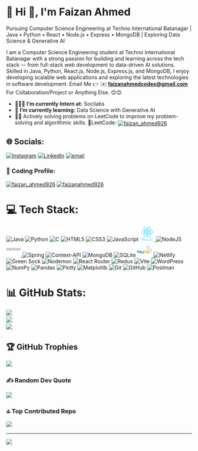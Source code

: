 # 💫 Hi 👋, I'm Faizan Ahmed

Pursuing Computer Science Engineering at Techno International Batanagar | Java • Python • React • Node.js • Express • MongoDB | Exploring Data Science & Generative AI

 I am a Computer Science Engineering student at Techno International Batanagar with a strong passion for building and learning across the tech stack — from full-stack web development to data-driven AI solutions.
Skilled in Java, Python, React.js, Node.js, Express.js, and MongoDB, I enjoy developing scalable web applications and exploring the latest technologies in software development.
Email Me 👉 ✉️ **faizanahmedcodex@gmail.com** For Collaboration/Project or Anything Else. 😊😊

- 👨🏻‍💼 **I’m currently Intern at:** Socilabs
- 🌱 **I’m currently learning:** Data Science with Generative AI
- 👨‍💻 Actively solving problems on LeetCode to improve my problem-solving and algorithmic skills.  🔗LeetCode: <a href="https://www.leetcode.com/faizan_ahmed926" target="blank"><img align="center" src="https://raw.githubusercontent.com/rahuldkjain/github-profile-readme-generator/master/src/images/icons/Social/leet-code.svg" alt="faizan_ahmed926" height="20" width="35" /></a>

## 🌐 Socials:
[![Instagram](https://img.shields.io/badge/Instagram-%23E4405F.svg?logo=Instagram&logoColor=white)](https://instagram.com/faizan_ahmed926) [![LinkedIn](https://img.shields.io/badge/LinkedIn-%230077B5.svg?logo=linkedin&logoColor=white)](https://linkedin.com/in/faizanahmed926) [![email](https://img.shields.io/badge/Email-D14836?logo=gmail&logoColor=white)](mailto:faizanahmedcodex@gmail.com) 

<h3 align="left">🧠 Coding Profile:</h3>
<p align="left">
<a href="https://www.leetcode.com/faizan_ahmed926" target="blank"><img align="center" src="https://raw.githubusercontent.com/rahuldkjain/github-profile-readme-generator/master/src/images/icons/Social/leet-code.svg" alt="faizan_ahmed926" height="30" width="40" /></a>
<a href="https://auth.geeksforgeeks.org/user/faizanahmed926" target="blank"><img align="center" src="https://raw.githubusercontent.com/rahuldkjain/github-profile-readme-generator/master/src/images/icons/Social/geeks-for-geeks.svg" alt="faizanahmed926" height="30" width="40" /></a>
</p>

# 💻 Tech Stack:
![Java](https://img.shields.io/badge/java-%23ED8B00.svg?style=for-the-badge&logo=openjdk&logoColor=white) ![Python](https://img.shields.io/badge/python-3670A0?style=for-the-badge&logo=python&logoColor=ffdd54) ![C](https://img.shields.io/badge/c-%2300599C.svg?style=for-the-badge&logo=c&logoColor=white) ![HTML5](https://img.shields.io/badge/html5-%23E34F26.svg?style=for-the-badge&logo=html5&logoColor=white) ![CSS3](https://img.shields.io/badge/css3-%231572B6.svg?style=for-the-badge&logo=css3&logoColor=white) ![JavaScript](https://img.shields.io/badge/javascript-%23323330.svg?style=for-the-badge&logo=javascript&logoColor=%23F7DF1E)      <a href="https://reactjs.org/" target="_blank" rel="noreferrer"> <img src="https://raw.githubusercontent.com/devicons/devicon/master/icons/react/react-original-wordmark.svg" alt="react" width="40" height="40"/> </a>   ![NodeJS](https://img.shields.io/badge/node.js-6DA55F?style=for-the-badge&logo=node.js&logoColor=white)   <a href="https://expressjs.com" target="_blank" rel="noreferrer"> <img src="https://raw.githubusercontent.com/devicons/devicon/master/icons/express/express-original-wordmark.svg" alt="express" width="40" height="40"/> </a>  ![Spring](https://img.shields.io/badge/spring-%236DB33F.svg?style=for-the-badge&logo=spring&logoColor=white) ![Context-API](https://img.shields.io/badge/Context--Api-000000?style=for-the-badge&logo=react) ![MongoDB](https://img.shields.io/badge/MongoDB-%234ea94b.svg?style=for-the-badge&logo=mongodb&logoColor=white)  ![SQLite](https://img.shields.io/badge/sqlite-%2307405e.svg?style=for-the-badge&logo=sqlite&logoColor=white) <a href="https://www.mysql.com/" target="_blank" rel="noreferrer"> <img src="https://raw.githubusercontent.com/devicons/devicon/master/icons/mysql/mysql-original-wordmark.svg" alt="mysql" width="40" height="40"/> </a> ![Netlify](https://img.shields.io/badge/netlify-%23000000.svg?style=for-the-badge&logo=netlify&logoColor=#00C7B7)  ![Green Sock](https://img.shields.io/badge/green%20sock-88CE02?style=for-the-badge&logo=greensock&logoColor=white) ![Nodemon](https://img.shields.io/badge/NODEMON-%23323330.svg?style=for-the-badge&logo=nodemon&logoColor=%BBDEAD) ![React Router](https://img.shields.io/badge/React_Router-CA4245?style=for-the-badge&logo=react-router&logoColor=white) ![Redux](https://img.shields.io/badge/redux-%23593d88.svg?style=for-the-badge&logo=redux&logoColor=white) ![Vite](https://img.shields.io/badge/vite-%23646CFF.svg?style=for-the-badge&logo=vite&logoColor=white) ![WordPress](https://img.shields.io/badge/WordPress-%23117AC9.svg?style=for-the-badge&logo=WordPress&logoColor=white)  ![NumPy](https://img.shields.io/badge/numpy-%23013243.svg?style=for-the-badge&logo=numpy&logoColor=white) ![Pandas](https://img.shields.io/badge/pandas-%23150458.svg?style=for-the-badge&logo=pandas&logoColor=white) ![Plotly](https://img.shields.io/badge/Plotly-%233F4F75.svg?style=for-the-badge&logo=plotly&logoColor=white) ![Matplotlib](https://img.shields.io/badge/Matplotlib-%23ffffff.svg?style=for-the-badge&logo=Matplotlib&logoColor=black) ![Git](https://img.shields.io/badge/git-%23F05033.svg?style=for-the-badge&logo=git&logoColor=white) ![GitHub](https://img.shields.io/badge/github-%23121011.svg?style=for-the-badge&logo=github&logoColor=white) ![Postman](https://img.shields.io/badge/Postman-FF6C37?style=for-the-badge&logo=postman&logoColor=white)


# 📊 GitHub Stats:
![](https://github-readme-stats.vercel.app/api?username=FaizanAhmed926&theme=dark&hide_border=false&include_all_commits=true&count_private=false)<br/>
![](https://nirzak-streak-stats.vercel.app/?user=FaizanAhmed926&theme=dark&hide_border=false)<br/>
![](https://github-readme-stats.vercel.app/api/top-langs/?username=FaizanAhmed926&theme=dark&hide_border=false&include_all_commits=true&count_private=false&layout=compact)

## 🏆 GitHub Trophies
![](https://github-profile-trophy.vercel.app/?username=FaizanAhmed926&theme=radical&no-frame=false&no-bg=true&margin-w=4)

### ✍️ Random Dev Quote
![](https://quotes-github-readme.vercel.app/api?type=horizontal&theme=radical)

### 🔝 Top Contributed Repo
![](https://github-contributor-stats.vercel.app/api?username=FaizanAhmed926&limit=5&theme=dark&combine_all_yearly_contributions=true)

---
[![](https://visitcount.itsvg.in/api?id=FaizanAhmed926&icon=0&color=0)](https://visitcount.itsvg.in)

<!-- Proudly created with GPRM ( https://gprm.itsvg.in ) -->
